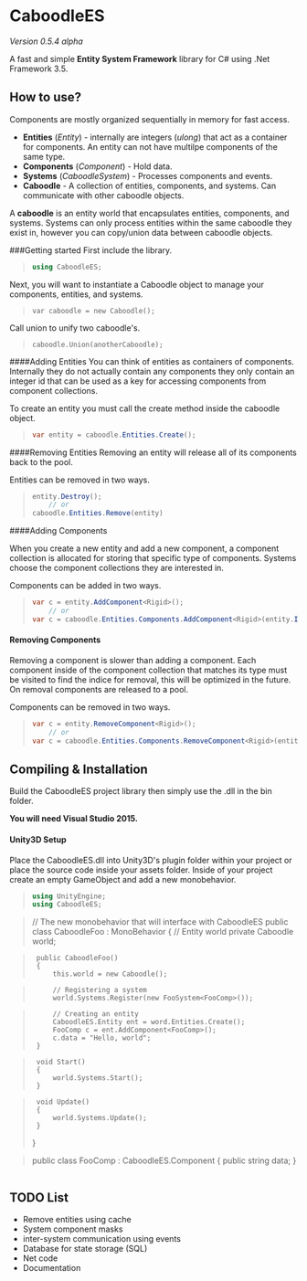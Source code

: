 # CaboodleES

*Version 0.5.4 alpha*

A fast and simple **Entity System Framework** library for C# using .Net Framework 3.5.


## How to use?
Components are mostly organized sequentially in memory for fast access.

* **Entities** (*Entity*) - internally are integers (*ulong*) that act as a container for components. An entity can not have multilpe components of the same type.
* **Components** (*Component*) - Hold data.
* **Systems** (*CaboodleSystem*) - Processes components and events.
* **Caboodle** - A collection of entities, components, and systems. Can communicate with other caboodle objects.

A **caboodle** is an entity world that encapsulates entities, components, and systems. Systems can only process entities within the same caboodle they exist in, however you can copy/union data between caboodle objects. 

###Getting started
First include the library.


> ```cs
> using CaboodleES;
> ```

Next, you will want to instantiate a Caboodle object to manage your components, entities, and systems.

> ```
> var caboodle = new Caboodle();
> ```

Call union to unify two caboodle's.

> ```
> caboodle.Union(anotherCaboodle);
> ```

####Adding Entities
You can think of entities as containers of components. Internally they do not actually contain any components they only contain an integer id that can be used as a key for accessing components from component collections. 

To create an entity you must call the create method inside the caboodle object.

> ```cs
> var entity = caboodle.Entities.Create();
> ```

####Removing Entities
Removing an entity will release all of its components back to the pool. 

Entities can be removed in two ways.

> ```cs
> entity.Destroy();
>     // or
> caboodle.Entities.Remove(entity)
> ```

####Adding Components

When you create a new entity and add a new component, a component collection is allocated for storing that specific type of components. Systems choose the component collections they are interested in.

Components can be added in two ways.

> ```cs
> var c = entity.AddComponent<Rigid>();
>     // or
> var c = caboodle.Entities.Components.AddComponent<Rigid>(entity.Id);
> ```

#### Removing Components

Removing a component is slower than adding a component. Each component inside of the component collection that matches its type must be visited to find the indice for removal, this will be optimized in the future. On removal components are released to a pool.

Components can be removed in two ways.
> ```cs
> var c = entity.RemoveComponent<Rigid>();
>     // or
> var c = caboodle.Entities.Components.RemoveComponent<Rigid>(entity.Id);
> ```

## Compiling & Installation

Build the CaboodleES project library then simply use the .dll in the bin folder.

**You will need Visual Studio 2015.**



#### Unity3D Setup
Place the CaboodleES.dll into Unity3D's plugin folder within your project or place the source code inside your assets folder.
Inside of your project create an empty GameObject and add a new monobehavior.

>  ```cs
>  using UnityEngine;
>  using CaboodleES;

>  // The new monobehavior that will interface with CaboodleES
>  public class CaboodleFoo : MonoBehavior
>  {
>      // Entity world
>      private Caboodle world;

>      public CaboodleFoo()
>      {
>          this.world = new Caboodle();
       
>          // Registering a system
>          world.Systems.Register(new FooSystem<FooComp>());
       
>          // Creating an entity
>          CaboodleES.Entity ent = word.Entities.Create();
>          FooComp c = ent.AddComponent<FooComp>();
>          c.data = "Hello, world";
>      }
   
>      void Start()
>      {
>          world.Systems.Start();
>      }
   
>      void Update()
>      {
>          world.Systems.Update();
>      }
>  }

>  public class FooComp : CaboodleES.Component
>  {
>      public string data;
>  }

>  ```


## TODO List
* Remove entities using cache
* System component masks
* inter-system communication using events
* Database for state storage (SQL)
* Net code
* Documentation

